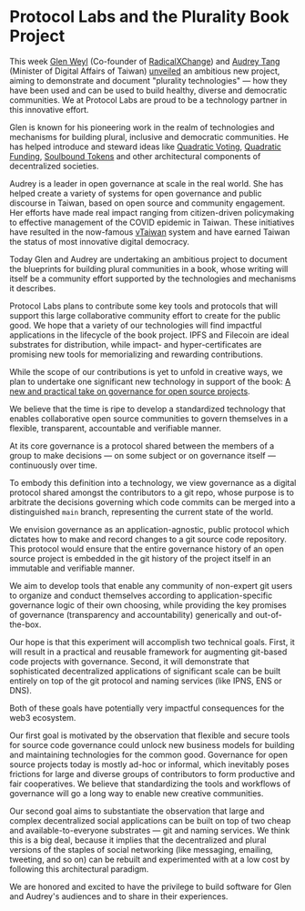 # Protocol Labs and the Plurality Book Project

This week [Glen Weyl](https://glenweyl.com/) (Co-founder of [RadicalXChange](https://www.radicalxchange.org/)) and [Audrey Tang](https://en.wikipedia.org/wiki/Audrey_Tang) (Minister of Digital Affairs of Taiwan) [unveiled](XXX) an ambitious new project, aiming to demonstrate and document "plurality technologies" — how they have been used and can be used to build healthy, diverse and democratic communities. We at Protocol Labs are proud to be a technology partner in this innovative effort.

Glen is known for his pioneering work in the realm of technologies and mechanisms for building plural, inclusive and democratic communities. He has helped introduce and steward ideas like [Quadratic Voting](https://en.wikipedia.org/wiki/Quadratic_voting), [Quadratic Funding](https://www.radicalxchange.org/concepts/plural-funding), [Soulbound Tokens](https://papers.ssrn.com/sol3/papers.cfm?abstract_id=4105763) and other architectural components of decentralized societies. 

Audrey is a leader in open governance at scale in the real world. She has helped create a variety of systems for open governance and public discourse in Taiwan, based on open source and community engagement. Her efforts have made real impact ranging from citizen-driven policymaking to effective management of the COVID epidemic in Taiwan. These initiatives have resulted in the now-famous [vTaiwan](https://info.vtaiwan.tw/) system and have earned Taiwan the status of most innovative digital democracy.

Today Glen and Audrey are undertaking an ambitious project to document the blueprints for building plural communities in a book, whose writing will itself be a community effort supported by the technologies and mechanisms it describes. 

Protocol Labs plans to contribute some key tools and protocols that will support this large collaborative community effort to create for the public good. We hope that a variety of our technologies will find impactful applications in the lifecycle of the book project. IPFS and Filecoin are ideal substrates for distribution, while impact- and hyper-certificates are promising new tools for memorializing and rewarding contributions. 

While the scope of our contributions is yet to unfold in creative ways, we plan to undertake one significant new technology in support of the book: [A new and practical take on governance for open source projects](https://github.com/petar/maymounkov.org/blob/main/articles/governance_for_git/gov4git_whitepaper.md).

We believe that the time is ripe to develop a standardized technology that enables collaborative open source communities to govern themselves in a flexible, transparent, accountable and verifiable manner.

At its core governance is a protocol shared between the members of a group to make decisions — on some subject or on governance itself — continuously over time.

To embody this definition into a technology, we view governance as a digital protocol shared amongst the contributors to a git repo, whose purpose is to arbitrate the decisions governing which code commits can be merged into a distinguished `main` branch, representing the current state of the world.

We envision governance as an application-agnostic, public protocol which dictates how to make and record changes to a git source code repository. This protocol would ensure that the entire governance history of an open source project is embedded in the git history of the project itself in an immutable and verifiable manner.

We aim to develop tools that enable any community of non-expert git users to organize and conduct themselves according to application-specific governance logic of their own choosing, while providing the key promises of governance (transparency and accountability) generically and out-of-the-box.

Our hope is that this experiment will accomplish two technical goals. First, it will result in a practical and reusable framework for augmenting git-based code projects with governance. Second, it will demonstrate that sophisticated decentralized applications of significant scale can be built entirely on top of the git protocol and naming services (like IPNS, ENS or DNS).

Both of these goals have potentially very impactful consequences for the web3 ecosystem.

Our first goal is motivated by the observation that flexible and secure tools for source code governance could unlock new business models for building and maintaining technologies for the common good. Governance for open source projects today is mostly ad-hoc or informal, which inevitably poses frictions for large and diverse groups of contributors to form productive and fair cooperatives. We believe that standardizing the tools and workflows of governance will go a long way to enable new creative communities.

Our second goal aims to substantiate the observation that large and complex decentralized social applications can be built on top of two cheap and available-to-everyone substrates — git and naming services. We think this is a big deal, because it implies that the decentralized and plural versions of the staples of social networking (like messaging, emailing, tweeting, and so on) can be rebuilt and experimented with at a low cost by following this architectural paradigm.

We are honored and excited to have the privilege to build software for Glen and Audrey's audiences and to share in their experiences.
